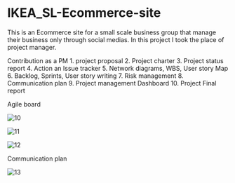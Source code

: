 # IKEA_SL-Ecommerce-site

This is an Ecommerce site for a small scale business group that manage their business only through social medias.
In this project I took the place of project manager.

Contribution as a PM
    1. project proposal
    2. Project charter
    3. Project status report
    4. Action an Issue tracker
    5. Network diagrams, WBS, User story Map
    6. Backlog, Sprints, User story writing
    7. Risk management
    8. Communication plan
    9. Project management Dashboard
    10. Project Final report

Agile board

![10](https://user-images.githubusercontent.com/42799799/101522728-a24cce00-39ad-11eb-8d80-bff8932f26fa.png)


![11](https://user-images.githubusercontent.com/42799799/101522868-d45e3000-39ad-11eb-8504-622fd7f683cc.png)


![12](https://user-images.githubusercontent.com/42799799/101523051-15eedb00-39ae-11eb-8262-fc03abd2b565.png)

Communication plan

![13](https://user-images.githubusercontent.com/42799799/101523582-cceb5680-39ae-11eb-832f-d26ea9d244ed.png)


